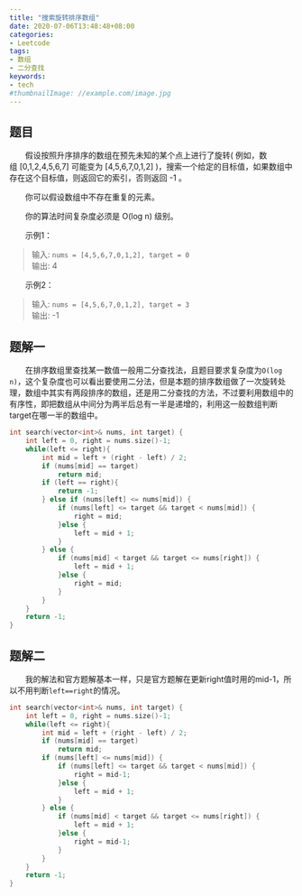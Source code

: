 ```yaml
---
title: "搜索旋转排序数组"
date: 2020-07-06T13:48:48+08:00
categories:
- Leetcode
tags:
- 数组
- 二分查找
keywords:
- tech
#thumbnailImage: //example.com/image.jpg
---
```


<!--more-->
## 题目
　　假设按照升序排序的数组在预先未知的某个点上进行了旋转( 例如，数组 [0,1,2,4,5,6,7] 可能变为 [4,5,6,7,0,1,2] )，搜索一个给定的目标值，如果数组中存在这个目标值，则返回它的索引，否则返回 -1 。

　　你可以假设数组中不存在重复的元素。

　　你的算法时间复杂度必须是 O(log n) 级别。

　　示例1：
> 输入: `nums = [4,5,6,7,0,1,2], target = 0`  
> 输出: 4

　　示例2：
> 输入: `nums = [4,5,6,7,0,1,2], target = 3`  
> 输出: -1

## 题解一
　　在排序数组里查找某一数值一般用二分查找法，且题目要求复杂度为`O(log n)`，这个复杂度也可以看出要使用二分法，但是本题的排序数组做了一次旋转处理，数组中其实有两段排序的数组，还是用二分查找的方法，不过要利用数组中的有序性，即把数组从中间分为两半后总有一半是递增的，利用这一般数组判断target在哪一半的数组中。

```cpp
int search(vector<int>& nums, int target) {
    int left = 0, right = nums.size()-1;
    while(left <= right){
        int mid = left + (right - left) / 2;
        if (nums[mid] == target)
            return mid;
        if (left == right){
            return -1;
        } else if (nums[left] <= nums[mid]) {
            if (nums[left] <= target && target < nums[mid]) {
                right = mid;
            }else {
                left = mid + 1;
            }
        } else {
            if (nums[mid] < target && target <= nums[right]) {
                left = mid + 1;
            }else {
                right = mid;
            }
        }
    }
    return -1;
}
```

## 题解二
　　我的解法和官方题解基本一样，只是官方题解在更新right值时用的mid-1，所以不用判断`left==right`的情况。

```cpp
int search(vector<int>& nums, int target) {
    int left = 0, right = nums.size()-1;
    while(left <= right){
        int mid = left + (right - left) / 2;
        if (nums[mid] == target)
            return mid;
        if (nums[left] <= nums[mid]) {
            if (nums[left] <= target && target < nums[mid]) {
                right = mid-1;
            }else {
                left = mid + 1;
            }
        } else {
            if (nums[mid] < target && target <= nums[right]) {
                left = mid + 1;
            }else {
                right = mid-1;
            }
        }
    }
    return -1;
}
```